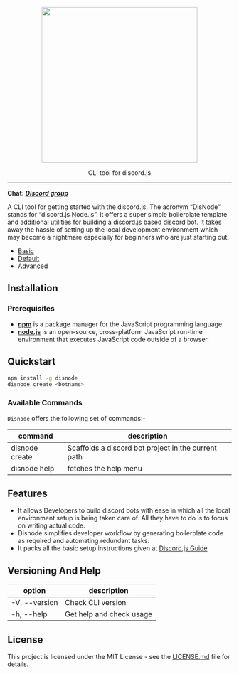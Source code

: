<p align="center">
	<a href="https://mevn.madlabs.xyz"><img src="https://user-images.githubusercontent.com/54861487/87245851-a5777880-c466-11ea-8c60-5c4ff9d7599a.png" width="350px" /></a>
	<p align="center"> CLI tool for discord.js </p>
</p>


---

**Chat: _[Discord group]( https://discord.gg/m8297QY)_**

A CLI tool for getting started with the discord.js. The acronym “DisNode” stands for “discord.js Node.js”. It offers a super simple boilerplate template and additional utilities for building a discord.js based discord bot. It takes away the hassle of setting up the local development environment which may become a nightmare especially for beginners who are just starting out.

- [Basic](https://github.com/Bot-Academia/Disnode/tree/master/template/basic)
- [Default](https://github.com/Bot-Academia/Disnode/tree/master/template/default)
- [Advanced](https://github.com/Bot-Academia/Disnode/tree/master/template/advanced)

## Installation

### Prerequisites

- [**npm**](https://www.npmjs.com/) is a package manager for the JavaScript programming language.
- [**node.js**](https://nodejs.org/en/) is an open-source, cross-platform JavaScript run-time environment that executes JavaScript code outside of a browser.

## Quickstart

``` bash
npm install -g disnode
disnode create <botname>
```

### Available Commands

 `Disnode` offers the following set of commands:-

| command | description |                                                                                                
| -------------- |  ---------------- |
| disnode create <botname> | Scaffolds a discord bot project in the current path |
| disnode help | fetches the help menu |

## Features

- It allows Developers to build discord bots with ease in which all the local environment setup is being taken care of. All they have to do is to focus on writing actual code.
- Disnode simplifies developer workflow by generating boilerplate code as required and automating redundant tasks.
- It packs all the basic setup instructions given at [Discord.js Guide](https://discordjs.guide/)

## Versioning And Help

| option | description
| --- | --- |
| -V, --version | Check CLI version |
| -h, --help | Get help and check usage |


## License

This project is licensed under the MIT License - see the [LICENSE.md](https://github.com/Bot-Academia/Disnode/blob/master/LICENSE) file for details.
